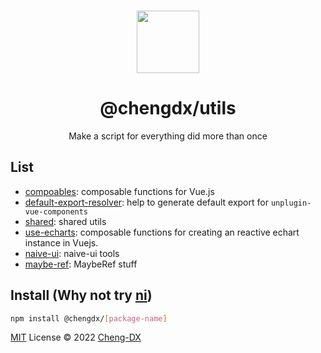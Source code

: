 <br>

<p align="center">
<img width="100px" src="https://api.iconify.design/arcticons:folder-utilities.svg?color=%23a88a8a"/>
</p>

<h1 align="center">@chengdx/utils</h1>

<p align="center">Make a script for everything did more than once</p>

## List
- [compoables](./packages/composables/README.md): composable functions for Vue.js
- [default-export-resolver](./packages/default-export-resolver/README.md): help to generate default export for `unplugin-vue-components`
- [shared](./packages/shared/README.md): shared utils
- [use-echarts](./packages/use-echarts/README.md): composable functions for creating an reactive echart instance in Vuejs.
- [naive-ui](./packages/naive-ui/README.md): naive-ui tools
- [maybe-ref](./packages/maybe-ref/README.md): MaybeRef stuff

## Install (Why not try [ni](https://github.com/antfu/ni))
```sh
npm install @chengdx/[package-name]
```


[MIT](./LICENSE) License © 2022 [Cheng-DX](https://github.com/Cheng-DX)
